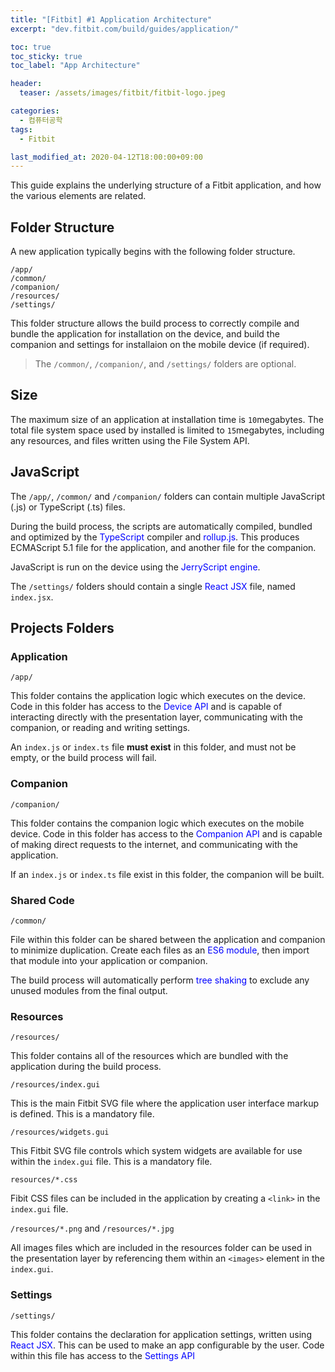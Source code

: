 ```yaml
---
title: "[Fitbit] #1 Application Architecture"
excerpt: "dev.fitbit.com/build/guides/application/"

toc: true
toc_sticky: true
toc_label: "App Architecture"

header:
  teaser: /assets/images/fitbit/fitbit-logo.jpeg

categories:
  - 컴퓨터공학
tags:
  - Fitbit

last_modified_at: 2020-04-12T18:00:00+09:00
---  
```


This guide explains the underlying structure of a Fitbit application, and how the various elements are related.  

## Folder Structure
A new application typically begins with the following folder structure.  

```
/app/
/common/
/companion/
/resources/
/settings/
```  

This folder structure allows the build process to correctly compile and bundle the application for installation on the device, and build the companion and settings for installaion on the mobile device (if required).  

> The `/common/`, `/companion/`, and `/settings/` folders are optional.  


## Size
The maximum size of an application at installation time is `10`megabytes. The total file system space used by installed is limited to `15`megabytes, including any resources, and files written using the File System API.  

## JavaScript
The `/app/`, `/common/` and `/companion/` folders can contain multiple JavaScript (.js) or TypeScript (.ts) files.  

During the build process, the scripts are automatically compiled, bundled and optimized by the <span style="color:blue">TypeScript</span> compiler and <span style="color:blue">rollup.js</span>. This produces ECMAScript 5.1 file for the application, and another file for the companion.  

JavaScript is run on the device using the <span style="color:blue">JerryScript engine</span>.  

The `/settings/` folders should contain a single <span style="color:blue">React JSX</span> file, named `index.jsx`.  

## Projects Folders

### Application
`/app/`  

This folder contains the application logic which executes on the device. Code in this folder has access to the <span style="color:blue">Device API</span> and is capable of interacting directly with the presentation layer, communicating with the companion, or reading and writing settings.  

An `index.js` or `index.ts` file **must exist** in this folder, and must not be empty, or the build process will fail.  

### Companion
`/companion/`  

This folder contains the companion logic which executes on the mobile device. Code in this folder has access to the <span style="color:blue">Companion API</span> and is capable of making direct requests to the internet, and communicating with the application.  

If an `index.js` or `index.ts` file exist in this folder, the companion will be built.  

### Shared Code
`/common/`  

File within this folder can be shared between the application and companion to minimize duplication. Create each files as an <span style="color:blue">ES6 module</span>, then import that module into your application or companion.  

The build process will automatically perform <span style="color:blue">tree shaking</span> to exclude any unused modules from the final output.  

### Resources
`/resources/`  

This folder contains all of the resources which are bundled with the application during the build process.  

`/resources/index.gui`  

This is the main Fitbit SVG file where the application user interface markup is defined. This is a mandatory file.  

`/resources/widgets.gui`  

This Fitbit SVG file controls which system widgets are available for use within the `index.gui` file. This is a mandatory file.  

`resources/*.css`  

Fibit CSS files can be included in the application by creating a `<link>` in the `index.gui` file.  

`/resources/*.png` and `/resources/*.jpg`  

All images files which are included in the resources folder can be used in the presentation layer by referencing them within an `<images>` element in the `index.gui`.  

### Settings
`/settings/`  

This folder contains the declaration for application settings, written using <span style="color:blue">React JSX</span>. This can be used to make an app configurable by the user. Code within this file has access to the <span style="color:blue">Settings API</span>  


